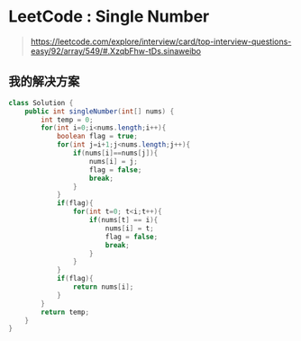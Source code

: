 # LeetCode : Single Number

> https://leetcode.com/explore/interview/card/top-interview-questions-easy/92/array/549/#.XzqbFhw-tDs.sinaweibo

## 我的解决方案

```java
class Solution {
    public int singleNumber(int[] nums) {
        int temp = 0;
        for(int i=0;i<nums.length;i++){
            boolean flag = true;
            for(int j=i+1;j<nums.length;j++){
                if(nums[i]==nums[j]){
                    nums[i] = j;
                    flag = false;
                    break;
                }
            }
            if(flag){
                for(int t=0; t<i;t++){
                    if(nums[t] == i){
                        nums[i] = t;
                        flag = false;
                        break;
                    }
                }
            }
            if(flag){
                return nums[i];
            }
        }
        return temp;
    }
}
```

